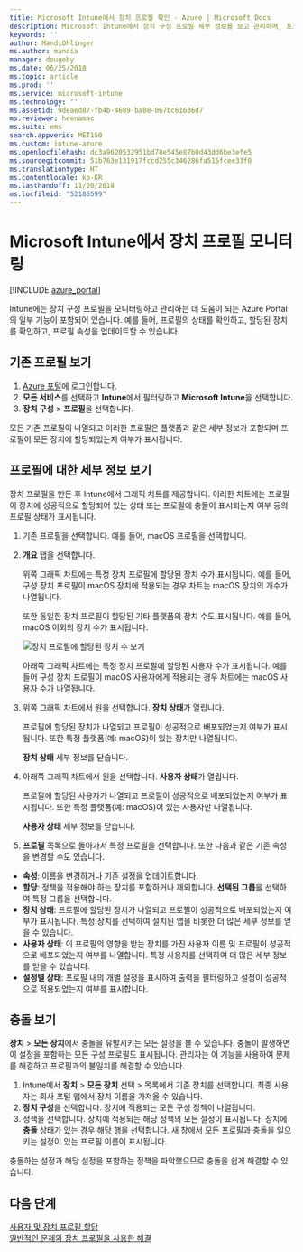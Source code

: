 ```yaml
---
title: Microsoft Intune에서 장치 프로필 확인 - Azure | Microsoft Docs
description: Microsoft Intune에서 장치 구성 프로필 세부 정보를 보고 관리하며, 프로필에 할당된 장치 수의 그래픽 차트를 보고, 프로필이 할당되거나 배포된 장치를 확인합니다. 충돌 설정이 있는 프로필의 문제를 해결할 수도 있습니다.
keywords: ''
author: MandiOhlinger
ms.author: mandia
manager: dougeby
ms.date: 06/25/2018
ms.topic: article
ms.prod: ''
ms.service: microsoft-intune
ms.technology: ''
ms.assetid: 9deaed87-fb4b-4689-ba88-067bc61686d7
ms.reviewer: heenamac
ms.suite: ems
search.appverid: MET150
ms.custom: intune-azure
ms.openlocfilehash: dc3a9620532951bd78e545e87b0d43dd6be3efe5
ms.sourcegitcommit: 51b763e131917fccd255c346286fa515fcee33f0
ms.translationtype: HT
ms.contentlocale: ko-KR
ms.lasthandoff: 11/20/2018
ms.locfileid: "52186599"
---
```

# <a name="monitor-device-profiles-in-microsoft-intune"></a>Microsoft Intune에서 장치 프로필 모니터링

[!INCLUDE [azure_portal](./includes/azure_portal.md)]

Intune에는 장치 구성 프로필을 모니터링하고 관리하는 데 도움이 되는 Azure Portal의 일부 기능이 포함되어 있습니다. 예를 들어, 프로필의 상태를 확인하고, 할당된 장치를 확인하고, 프로필 속성을 업데이트할 수 있습니다.

## <a name="view-existing-profiles"></a>기존 프로필 보기

1. [Azure 포털](https://portal.azure.com)에 로그인합니다.
2. **모든 서비스**를 선택하고 **Intune**에서 필터링하고 **Microsoft Intune**을 선택합니다.
3. **장치 구성** > **프로필**을 선택합니다.

모든 기존 프로필이 나열되고 이러한 프로필은 플랫폼과 같은 세부 정보가 포함되며 프로필이 모든 장치에 할당되었는지 여부가 표시됩니다.

## <a name="view-details-on-a-profile"></a>프로필에 대한 세부 정보 보기

장치 프로필을 만든 후 Intune에서 그래픽 차트를 제공합니다. 이러한 차트에는 프로필이 장치에 성공적으로 할당되어 있는 상태 또는 프로필에 충돌이 표시되는지 여부 등의 프로필 상태가 표시됩니다.

1. 기존 프로필을 선택합니다. 예를 들어, macOS 프로필을 선택합니다.
2. **개요** 탭을 선택합니다.

    위쪽 그래픽 차트에는 특정 장치 프로필에 할당된 장치 수가 표시됩니다. 예를 들어, 구성 장치 프로필이 macOS 장치에 적용되는 경우 차트는 macOS 장치의 개수가 나열됩니다.

    또한 동일한 장치 프로필이 할당된 기타 플랫폼의 장치 수도 표시됩니다. 예를 들어, macOS 이외의 장치 수가 표시됩니다.

    ![장치 프로필에 할당된 장치 수 보기](./media/device-configuration-profile-graphical-chart.png)

    아래쪽 그래픽 차트에는 특정 장치 프로필에 할당된 사용자 수가 표시됩니다. 예를 들어 구성 장치 프로필이 macOS 사용자에게 적용되는 경우 차트에는 macOS 사용자 수가 나열됩니다.

3. 위쪽 그래픽 차트에서 원을 선택합니다. **장치 상태**가 열립니다.

    프로필에 할당된 장치가 나열되고 프로필이 성공적으로 배포되었는지 여부가 표시됩니다. 또한 특정 플랫폼(예: macOS)이 있는 장치만 나열됩니다.

    **장치 상태** 세부 정보를 닫습니다.

4. 아래쪽 그래픽 차트에서 원을 선택합니다. **사용자 상태**가 열립니다. 

    프로필에 할당된 사용자가 나열되고 프로필이 성공적으로 배포되었는지 여부가 표시됩니다. 또한 특정 플랫폼(예: macOS)이 있는 사용자만 나열됩니다.

    **사용자 상태** 세부 정보를 닫습니다.

5. **프로필** 목록으로 돌아가서 특정 프로필을 선택합니다. 또한 다음과 같은 기존 속성을 변경할 수도 있습니다.
  - **속성**: 이름을 변경하거나 기존 설정을 업데이트합니다.
  - **할당**: 정책을 적용해야 하는 장치를 포함하거나 제외합니다. **선택된 그룹**을 선택하여 특정 그룹을 선택합니다.
  - **장치 상태**: 프로필에 할당된 장치가 나열되고 프로필이 성공적으로 배포되었는지 여부가 표시됩니다. 특정 장치를 선택하여 설치된 앱을 비롯한 더 많은 세부 정보를 얻을 수 있습니다.
  - **사용자 상태**: 이 프로필의 영향을 받는 장치를 가진 사용자 이름 및 프로필이 성공적으로 배포되었는지 여부를 나열합니다. 특정 사용자를 선택하여 더 많은 세부 정보를 얻을 수 있습니다.
  - **설정별 상태**: 프로필 내의 개별 설정을 표시하여 출력을 필터링하고 설정이 성공적으로 적용되었는지 여부를 표시합니다.

## <a name="view-conflicts"></a>충돌 보기

**장치** > **모든 장치**에서 충돌을 유발시키는 모든 설정을 볼 수 있습니다. 충돌이 발생하면 이 설정을 포함하는 모든 구성 프로필도 표시됩니다. 관리자는 이 기능을 사용하여 문제를 해결하고 프로필과의 불일치를 해결할 수 있습니다.

1. Intune에서 **장치** > **모든 장치** 선택 > 목록에서 기존 장치를 선택합니다. 최종 사용자는 회사 포털 앱에서 장치 이름을 가져올 수 있습니다.
2. **장치 구성**을 선택합니다. 장치에 적용되는 모든 구성 정책이 나열됩니다.
3. 정책을 선택합니다. 장치에 적용되는 해당 정책의 모든 설정이 표시됩니다. 장치에 **충돌** 상태가 있는 경우 해당 행을 선택합니다. 새 창에서 모든 프로필과 충돌을 일으키는 설정이 있는 프로필 이름이 표시됩니다.

충돌하는 설정과 해당 설정을 포함하는 정책을 파악했으므로 충돌을 쉽게 해결할 수 있습니다. 

## <a name="next-steps"></a>다음 단계
[사용자 및 장치 프로필 할당](device-profile-assign.md)  
[일반적인 문제와 장치 프로필을 사용한 해결](device-profile-troubleshoot.md)